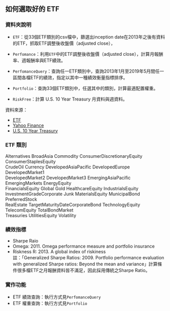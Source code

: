 ## 如何選取好的 ETF

### 資料夾說明

- `ETF`：從33個ETF類別的csv檔中，篩選出inception date在2013年之後有資料的ETF，抓取ETF調整後收盤價（adjusted close），

- `Perfomance`：利用`ETF`中的ETF調整後收盤價（adjusted close），計算月報酬率、週報酬率與ETF績效。

- `PerfomanceQuery`：查詢任一ETF類別中，查詢2013年1月至2019年5月間任一區間各檔ETF的績效，指定以其中一種績效衡量指標排序。

- `Portfolio`：查詢33個ETF類別中，任選其中的類別，計算最適配置權重。

- `RiskFree`：計算 U.S. 10 Year Treasury 月資料與週資料。

資料來源：
- [ETF](https://etfdb.com)
- [Yahoo Finance](https://www.federalreserve.gov/data/sloos.htm)
- [U.S. 10 Year Treasury](https://www.cnbc.com/quotes/?symbol=US10Y)

### ETF 類別
Alternatives BroadAsia Commodity ConsumerDiscretionaryEquity ConsumerStaplesEquity <br />
CrudeOil Currency DevelopedAsiaPacific DevelopedEurope DevelopedMarket1 <br />
DevelopedMarket2 DevelopedMarket3 EmergingAsiaPacific EmergingMarkets EnergyEquity <br />
FinancialsEquity Global Gold HealthcareEquity IndustrialsEquity <br />
InvestmentGradeCorporate Junk MaterialsEquity MunicipalBond PreferredStock <br />
RealEstate TargetMaturityDateCorporateBond TechnologyEquity TelecomEquity TotalBondMarket <br />
Treasuries UtilitiesEquity Volatility

### 績效指標
- Sharpe Raio
- Omega: 2011. Omega performance measure and portfolio insurance
- Riskness R: 2013. A global index of riskiness <br />
註：「Generalized Sharpe Ratios: 2009. Portfolio performance evaluation with generalized Sharpe ratios: Beyond the mean and variance」計算條件很多檔ETF之月報酬資料皆不滿足，因此採用傳統之Sharpe Ratio。

### 實作功能

- ETF 績效查詢：執行方式見`PerfomanceQuery`
- ETF 權重查詢：執行方式見`Portfolio`
